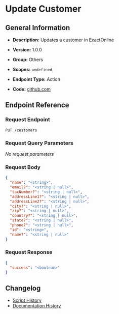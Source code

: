 <!-- BEGIN GENERATED CONTENT -->
# Update Customer

## General Information

- **Description:** Updates a customer in ExactOnline

- **Version:** 1.0.0
- **Group:** Others
- **Scopes:** `undefined`
- **Endpoint Type:** Action
- **Code:** [github.com](https://github.com/NangoHQ/integration-templates/tree/main/integrations/exact-online/actions/update-customer.ts)


## Endpoint Reference

### Request Endpoint

`PUT /customers`

### Request Query Parameters

_No request parameters_

### Request Body

```json
{
  "name": "<string>",
  "email?": "<string | null>",
  "taxNumber?": "<string | null>",
  "addressLine1?": "<string | null>",
  "addressLine2?": "<string | null>",
  "city?": "<string | null>",
  "zip?": "<string | null>",
  "country?": "<string | null>",
  "state?": "<string | null>",
  "phone?": "<string | null>",
  "id": "<string>",
  "name?": "<string | null>"
}
```

### Request Response

```json
{
  "success": "<boolean>"
}
```

## Changelog

- [Script History](https://github.com/NangoHQ/integration-templates/commits/main/integrations/exact-online/actions/update-customer.ts)
- [Documentation History](https://github.com/NangoHQ/integration-templates/commits/main/integrations/exact-online/actions/update-customer.md)

<!-- END  GENERATED CONTENT -->

